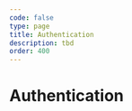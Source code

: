 ```yaml
---
code: false
type: page
title: Authentication
description: tbd
order: 400
---
```


# Authentication


